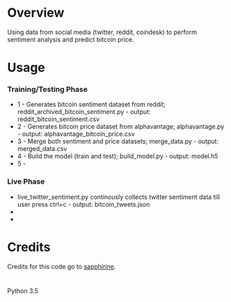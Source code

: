 # Overview

Using data from social media (twitter, reddit, coindesk) to perform sentiment analysis and predict bitcoin price.

# Usage
### Training/Testing Phase

* 1 - Generates bitcoin sentiment dataset from reddit; reddit_archived_bitcoin_sentiment.py - output: reddit_bitcoin_sentiment.csv
* 2 - Generates bitcoin price dataset from alphavantage; alphavantage.py - output: alphavantage_bitcoin_price.csv
* 3 - Merge both sentiment and price datasets; merge_data.py - output: merged_data.csv
* 4 - Build the model (train and test); build_model.py - output: model.h5
* 5 - 

### Live Phase
* live_twitter_sentiment.py continously collects twitter sentiment data till user press ctrl+c - output: bitcoin_tweets.json
* 
* 



# Credits

Credits for this code go to [sapphirine](https://github.com/Sapphirine/BITCOIN-PRICE-PREDICTION-USING-SENTIMENT-ANALYSIS). 

#
Python 3.5
#